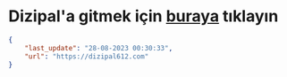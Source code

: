# Dizipal'a gitmek için [buraya](https://dizipal612.com) tıklayın
    
```json
{
    "last_update": "28-08-2023 00:30:33",
    "url": "https://dizipal612.com"
}
```